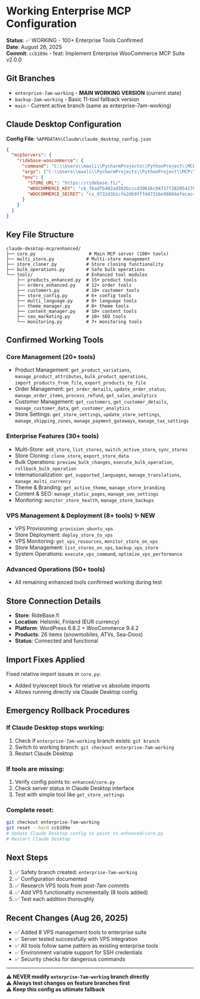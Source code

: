 # Working Enterprise MCP Configuration

**Status**: ✅ WORKING - 100+ Enterprise Tools Confirmed  
**Date**: August 26, 2025  
**Commit**: `ccb109e` - feat: Implement Enterprise WooCommerce MCP Suite v2.0.0

## Git Branches

- `enterprise-7am-working` - **MAIN WORKING VERSION** (current state)
- `backup-2am-working` - Basic 11-tool fallback version  
- `main` - Current active branch (same as enterprise-7am-working)

## Claude Desktop Configuration

**Config File**: `%APPDATA%\Claude\claude_desktop_config.json`

```json
{
  "mcpServers": {
    "ridebase-woocommerce": {
      "command": "C:\\Users\\maxli\\PycharmProjects\\PythonProject\\MCP\\venv\\Scripts\\python.exe",
      "args": ["C:\\Users\\maxli\\PycharmProjects\\PythonProject\\MCP\\claude-desktop-mcp\\enhanced\\core.py"],
      "env": {
        "STORE_URL": "https://ridebase.fi/",
        "WOOCOMMERCE_KEY": "ck_f6ad7b402ad502bcccd39616c94717f282954278",
        "WOOCOMMERCE_SECRET": "cs_9732d3b1cfe2db9fffd47316e99884efecac4b9c"
      }
    }
  }
}
```

## Key File Structure

```
claude-desktop-mcp/enhanced/
├── core.py                    # Main MCP server (100+ tools)
├── multi_store.py            # Multi-store management
├── store_cloner.py           # Store cloning functionality  
├── bulk_operations.py        # Safe bulk operations
└── tools/                    # Enhanced tool modules
    ├── products_enhanced.py  # 15+ product tools
    ├── orders_enhanced.py    # 12+ order tools
    ├── customers.py          # 10+ customer tools
    ├── store_config.py       # 6+ config tools
    ├── multi_language.py     # 8+ language tools
    ├── theme_manager.py      # 8+ theme tools
    ├── content_manager.py    # 10+ content tools
    ├── seo_marketing.py      # 10+ SEO tools
    └── monitoring.py         # 7+ monitoring tools
```

## Confirmed Working Tools

### Core Management (20+ tools)
- Product Management: `get_product_variations`, `manage_product_attributes`, `bulk_product_operations`, `import_products_from_file`, `export_products_to_file`
- Order Management: `get_order_details`, `update_order_status`, `manage_order_items`, `process_refund`, `get_sales_analytics`
- Customer Management: `get_customers`, `get_customer_details`, `manage_customer_data`, `get_customer_analytics`
- Store Settings: `get_store_settings`, `update_store_settings`, `manage_shipping_zones`, `manage_payment_gateways`, `manage_tax_settings`

### Enterprise Features (30+ tools)
- Multi-Store: `add_store`, `list_stores`, `switch_active_store`, `sync_stores`
- Store Cloning: `clone_store`, `export_store_data`
- Bulk Operations: `preview_bulk_changes`, `execute_bulk_operation`, `rollback_bulk_operation`
- Internationalization: `get_supported_languages`, `manage_translations`, `manage_multi_currency`
- Theme & Branding: `get_active_theme`, `manage_store_branding`
- Content & SEO: `manage_static_pages`, `manage_seo_settings`
- Monitoring: `monitor_store_health`, `manage_store_backups`

### VPS Management & Deployment (8+ tools) ✨ NEW
- VPS Provisioning: `provision_ubuntu_vps`
- Store Deployment: `deploy_store_to_vps`
- VPS Monitoring: `get_vps_resources`, `monitor_store_on_vps`
- Store Management: `list_stores_on_vps`, `backup_vps_store`
- System Operations: `execute_vps_command`, `optimize_vps_performance`

### Advanced Operations (50+ tools)
- All remaining enhanced tools confirmed working during test

## Store Connection Details

- **Store**: RideBase.fi
- **Location**: Helsinki, Finland (EUR currency)
- **Platform**: WordPress 6.8.2 + WooCommerce 9.4.2
- **Products**: 26 items (snowmobiles, ATVs, Sea-Doos)
- **Status**: Connected and functional

## Import Fixes Applied

Fixed relative import issues in `core.py`:
- Added try/except block for relative vs absolute imports
- Allows running directly via Claude Desktop config

## Emergency Rollback Procedures

### If Claude Desktop stops working:
1. Check if `enterprise-7am-working` branch exists: `git branch`
2. Switch to working branch: `git checkout enterprise-7am-working`
3. Restart Claude Desktop

### If tools are missing:
1. Verify config points to: `enhanced/core.py`
2. Check server status in Claude Desktop interface
3. Test with simple tool like `get_store_settings`

### Complete reset:
```bash
git checkout enterprise-7am-working
git reset --hard ccb109e
# Update Claude Desktop config to point to enhanced/core.py
# Restart Claude Desktop
```

## Next Steps

1. ✅ Safety branch created: `enterprise-7am-working`
2. ✅ Configuration documented
3. ✅ Research VPS tools from post-7am commits
4. ✅ Add VPS functionality incrementally (8 tools added)
5. ✅ Test each addition thoroughly

## Recent Changes (Aug 26, 2025)

- ✅ Added 8 VPS management tools to enterprise suite
- ✅ Server tested successfully with VPS integration
- ✅ All tools follow same pattern as existing enterprise tools
- ✅ Environment variable support for SSH credentials
- ✅ Security checks for dangerous commands

---

**⚠️ NEVER modify `enterprise-7am-working` branch directly**  
**⚠️ Always test changes on feature branches first**  
**⚠️ Keep this config as ultimate fallback**